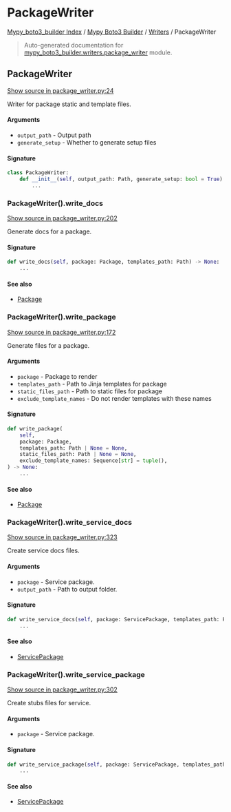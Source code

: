 # PackageWriter

[Mypy_boto3_builder Index](../../README.md#mypy_boto3_builder-index) /
[Mypy Boto3 Builder](../index.md#mypy-boto3-builder) /
[Writers](./index.md#writers) /
PackageWriter

> Auto-generated documentation for [mypy_boto3_builder.writers.package_writer](https://github.com/youtype/mypy_boto3_builder/blob/main/mypy_boto3_builder/writers/package_writer.py) module.

## PackageWriter

[Show source in package_writer.py:24](https://github.com/youtype/mypy_boto3_builder/blob/main/mypy_boto3_builder/writers/package_writer.py#L24)

Writer for package static and template files.

#### Arguments

- `output_path` - Output path
- `generate_setup` - Whether to generate setup files

#### Signature

```python
class PackageWriter:
    def __init__(self, output_path: Path, generate_setup: bool = True) -> None:
        ...
```

### PackageWriter().write_docs

[Show source in package_writer.py:202](https://github.com/youtype/mypy_boto3_builder/blob/main/mypy_boto3_builder/writers/package_writer.py#L202)

Generate docs for a package.

#### Signature

```python
def write_docs(self, package: Package, templates_path: Path) -> None:
    ...
```

#### See also

- [Package](../structures/package.md#package)

### PackageWriter().write_package

[Show source in package_writer.py:172](https://github.com/youtype/mypy_boto3_builder/blob/main/mypy_boto3_builder/writers/package_writer.py#L172)

Generate files for a package.

#### Arguments

- `package` - Package to render
- `templates_path` - Path to Jinja templates for package
- `static_files_path` - Path to static files for package
- `exclude_template_names` - Do not render templates with these names

#### Signature

```python
def write_package(
    self,
    package: Package,
    templates_path: Path | None = None,
    static_files_path: Path | None = None,
    exclude_template_names: Sequence[str] = tuple(),
) -> None:
    ...
```

#### See also

- [Package](../structures/package.md#package)

### PackageWriter().write_service_docs

[Show source in package_writer.py:323](https://github.com/youtype/mypy_boto3_builder/blob/main/mypy_boto3_builder/writers/package_writer.py#L323)

Create service docs files.

#### Arguments

- `package` - Service package.
- `output_path` - Path to output folder.

#### Signature

```python
def write_service_docs(self, package: ServicePackage, templates_path: Path) -> None:
    ...
```

#### See also

- [ServicePackage](../structures/service_package.md#servicepackage)

### PackageWriter().write_service_package

[Show source in package_writer.py:302](https://github.com/youtype/mypy_boto3_builder/blob/main/mypy_boto3_builder/writers/package_writer.py#L302)

Create stubs files for service.

#### Arguments

- `package` - Service package.

#### Signature

```python
def write_service_package(self, package: ServicePackage, templates_path: Path) -> None:
    ...
```

#### See also

- [ServicePackage](../structures/service_package.md#servicepackage)



